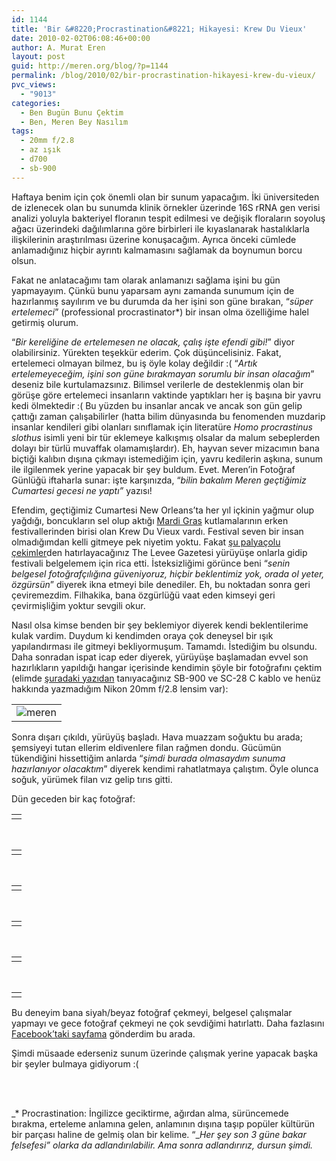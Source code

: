 ```yaml
---
id: 1144
title: 'Bir &#8220;Procrastination&#8221; Hikayesi: Krew Du Vieux'
date: 2010-02-02T06:08:46+00:00
author: A. Murat Eren
layout: post
guid: http://meren.org/blog/?p=1144
permalink: /blog/2010/02/bir-procrastination-hikayesi-krew-du-vieux/
pvc_views:
  - "9013"
categories:
  - Ben Bugün Bunu Çektim
  - Ben, Meren Bey Nasılım
tags:
  - 20mm f/2.8
  - az ışık
  - d700
  - sb-900
---
```

Haftaya benim için çok önemli olan bir sunum yapacağım. İki üniversiteden de izlenecek olan bu sunumda klinik örnekler üzerinde 16S rRNA gen verisi analizi yoluyla bakteriyel floranın tespit edilmesi ve değişik floraların soyoluş ağacı üzerindeki dağılımlarına göre birbirleri ile kıyaslanarak hastalıklarla ilişkilerinin araştırılması üzerine konuşacağım. Ayrıca önceki cümlede anlamadığınız hiçbir ayrıntı kalmamasını sağlamak da boynumun borcu olsun.

Fakat ne anlatacağımı tam olarak anlamanızı sağlama işini bu gün yapmayayım. Çünkü bunu yaparsam aynı zamanda sunumum için de hazırlanmış sayılırım ve bu durumda da her işini son güne bırakan, &#8220;_süper ertelemeci_&#8221; (professional procrastinator*) bir insan olma özelliğime halel getirmiş olurum.

&#8220;_Bir kereliğine de ertelemesen ne olacak, çalış işte efendi gibi!_&#8221; diyor olabilirsiniz. Yürekten teşekkür ederim. Çok düşüncelisiniz. Fakat, ertelemeci olmayan bilmez, bu iş öyle kolay değildir :( &#8220;_Artık ertelemeyeceğim, işini son güne bırakmayan sorumlu bir insan olacağım_&#8221; deseniz bile kurtulamazsınız. Bilimsel verilerle de desteklenmiş olan bir görüşe göre ertelemeci insanların vaktinde yaptıkları her iş başına bir yavru kedi ölmektedir :( Bu yüzden bu insanlar ancak ve ancak son gün gelip çattığı zaman çalışabilirler (hatta bilim dünyasında bu fenomenden muzdarip insanlar kendileri gibi olanları sınıflamak için literatüre _Homo procrastinus slothus_ isimli yeni bir tür eklemeye kalkışmış olsalar da malum sebeplerden dolayı bir türlü muvaffak olamamışlardır). Eh, hayvan sever mizacımın bana biçtiği kalıbın dışına çıkmayı istemediğim için, yavru kedilerin aşkına, sunum ile ilgilenmek yerine yapacak bir şey buldum. Evet. Meren&#8217;in Fotoğraf Günlüğü iftaharla sunar: işte karşınızda, &#8220;_bilin bakalım Meren geçtiğimiz Cumartesi gecesi ne yaptı&#8221;_ yazısı!

Efendim, geçtiğimiz Cumartesi New Orleans&#8217;ta her yıl içkinin yağmur olup yağdığı, boncukların sel olup aktığı [Mardi Gras](http://en.wikipedia.org/wiki/Mardi_gras) kutlamalarının erken festivallerinden birisi olan Krew Du Vieux vardı. Festival seven bir insan olmadığımdan kelli gitmeye pek niyetim yoktu. Fakat [şu palyaçolu çekimler](http://meren.org/blog/2009/09/katrina-palyacosu/)den hatırlayacağınız The Levee Gazetesi yürüyüşe onlarla gidip festivali belgelemem için rica etti. İsteksizliğimi görünce beni &#8220;_senin belgesel fotoğrafçılığına güveniyoruz, hiçbir beklentimiz yok, orada ol yeter, özgürsün_&#8221; diyerek ikna etmeyi bile denediler. Eh, bu noktadan sonra geri çeviremezdim. Filhakika, bana özgürlüğü vaat eden kimseyi geri çevirmişliğim yoktur sevgili okur.

Nasıl olsa kimse benden bir şey beklemiyor diyerek kendi beklentilerime kulak vardim. Duydum ki kendimden oraya çok deneysel bir ışık yapılandırması ile gitmeyi bekliyormuşum. Tamamdı. İstediğim bu olsundu. Daha sonradan ispat icap eder diyerek, yürüyüşe başlamadan evvel son hazırlıkların yapıldığı hangar içerisinde kendimin şöyle bir fotoğrafını çektim (elimde [şuradaki yazıdan](http://meren.org/blog/2010/01/sb-900-sb-600-ve-strobist-nagmeler/) tanıyacağınız SB-900 ve SC-28 C kablo ve henüz hakkında yazmadığım Nikon 20mm f/2.8 lensim var):

<table border="0" width="100%">
  <tr>
    <td align="center">
      <img src="{{ site.baseurl }}/images/bir-procrastination-hikayesi-krew-du-vieux-Krewe-du-Vieux-09.jpg" alt="meren" />
    </td>
  </tr>
</table>

Sonra dışarı çıkıldı, yürüyüş başladı. Hava muazzam soğuktu bu arada; şemsiyeyi tutan ellerim eldivenlere filan rağmen dondu. Gücümün tükendiğini hissettiğim anlarda &#8220;_şimdi burada olmasaydım sunuma hazırlanıyor olacaktım_&#8221; diyerek kendimi rahatlatmaya çalıştım. Öyle olunca soğuk, yürümek filan vız gelip tırıs gitti.

Dün geceden bir kaç fotoğraf:

<table border="0" width="100%">
  <tr>
    <td align="center">
      <img src="{{ site.baseurl }}/images/bir-procrastination-hikayesi-krew-du-vieux-Krewe-du-Vieux-05.jpg" alt="" />
    </td>
  </tr>
</table>

<br class="blank" />

<table border="0" width="100%">
  <tr>
    <td align="center">
      <img src="{{ site.baseurl }}/images/bir-procrastination-hikayesi-krew-du-vieux-Krewe-du-Vieux-25.jpg" alt="" />
    </td>
  </tr>
</table>

<br class="blank" />

<table border="0" width="100%">
  <tr>
    <td align="center">
      <img src="{{ site.baseurl }}/images/bir-procrastination-hikayesi-krew-du-vieux-Krewe-du-Vieux-30.jpg" alt="" />
    </td>
  </tr>
</table>

<br class="blank" />

<table border="0" width="100%">
  <tr>
    <td align="center">
      <img src="{{ site.baseurl }}/images/bir-procrastination-hikayesi-krew-du-vieux-Krewe-du-Vieux-24.jpg" alt="" />
    </td>
  </tr>
</table>

<br class="blank" />

<table border="0" width="100%">
  <tr>
    <td align="center">
      <img src="{{ site.baseurl }}/images/bir-procrastination-hikayesi-krew-du-vieux-Krewe-du-Vieux-22.jpg" alt="" />
    </td>
  </tr>
</table>

<br class="blank" />

<table border="0" width="100%">
  <tr>
    <td align="center">
      <img src="{{ site.baseurl }}/images/bir-procrastination-hikayesi-krew-du-vieux-Krewe-du-Vieux-34.jpg" alt="" />
    </td>
  </tr>
</table>

Bu deneyim bana siyah/beyaz fotoğraf çekmeyi, belgesel çalışmalar yapmayı ve gece fotoğraf çekmeyi ne çok sevdiğimi hatırlattı. Daha fazlasını [Facebook&#8217;taki sayfama](http://www.facebook.com/album.php?aid=144157&id=162300595674) gönderdim bu arada.

Şimdi müsaade ederseniz sunum üzerinde çalışmak yerine yapacak başka bir şeyler bulmaya gidiyorum :(
  
<br class="blank" /><br class="blank" />
  
_* Procrastination: İngilizce geciktirme, ağırdan alma, sürüncemede bırakma, erteleme anlamına gelen, anlamının dışına taşıp popüler kültürün bir parçası haline de gelmiş olan bir kelime. &#8220;__Her şey son 3 güne bakar felsefesi&#8221; olarka da adlandırılabilir. Ama sonra adlandırırız, dursun şimdi._
